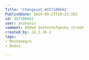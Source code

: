 ```yaml
---
Title: 'Changeset #157100662'
PublishDate: 2024-09-25T20:23:20Z
id: 157100662
user: anshanin
comment: Added Svetostefanska street
created_by: iD 2.30.2
tags:
- Montenegro
- Budva

---
```

